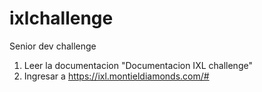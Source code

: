 # ixlchallenge
 Senior dev challenge
1. Leer la documentacion "Documentacion IXL challenge"
2. Ingresar a https://ixl.montieldiamonds.com/#
